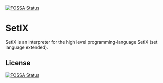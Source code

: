 [![FOSSA Status](https://app.fossa.io/api/projects/git%2Bgithub.com%2Fautarchprinceps%2FSetlX.svg?type=shield)](https://app.fossa.io/projects/git%2Bgithub.com%2Fautarchprinceps%2FSetlX?ref=badge_shield)

SetlX
=====

SetlX is an interpreter for the high level programming-language SetlX (set language extended).


## License
[![FOSSA Status](https://app.fossa.io/api/projects/git%2Bgithub.com%2Fautarchprinceps%2FSetlX.svg?type=large)](https://app.fossa.io/projects/git%2Bgithub.com%2Fautarchprinceps%2FSetlX?ref=badge_large)
